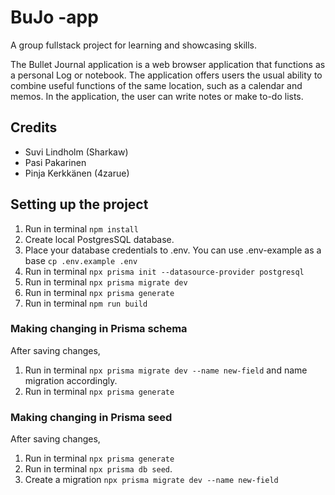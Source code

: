 # BuJo -app

A group fullstack project for learning and showcasing skills.

The Bullet Journal application is a web browser application that functions as a personal Log or notebook. The application offers users the usual ability to combine useful functions of the same location, such as a calendar and memos. In the application, the user can write notes or make to-do lists.

## Credits

-   Suvi Lindholm (Sharkaw)
-   Pasi Pakarinen
-   Pinja Kerkkänen (4zarue)

## Setting up the project

1. Run in terminal `npm install`
2. Create local PostgresSQL database.
3. Place your database credentials to .env. You can use .env-example as a base `cp .env.example .env`
4. Run in terminal `npx prisma init --datasource-provider postgresql`
5. Run in terminal `npx prisma migrate dev`
6. Run in terminal `npx prisma generate`
7. Run in terminal `npm run build`

### Making changing in Prisma schema

After saving changes,

1. Run in terminal `npx prisma migrate dev --name new-field` and name migration accordingly.
2. Run in terminal `npx prisma generate`

### Making changing in Prisma seed

After saving changes,

1. Run in terminal `npx prisma generate`
2. Run in terminal `npx prisma db seed`.
3. Create a migration `npx prisma migrate dev --name new-field`
